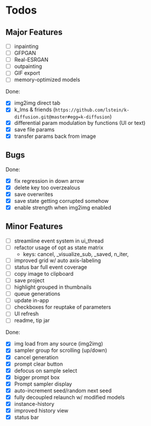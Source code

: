# Todos

## Major Features

- [ ] inpainting
- [ ] GFPGAN
- [ ] Real-ESRGAN
- [ ] outpainting
- [ ] GIF export
- [ ] memory-optimized models

Done:

- [x] img2img direct tab
- [x] k_lms & friends (`https://github.com/lstein/k-diffusion.git@master#egg=k-diffusion`)
- [x] differential param modulation by functions (UI or text)
- [x] save file params
- [x] transfer params back from image

## Bugs



Done:

- [x] fix regression in down arrow
- [x] delete key too overzealous
- [x] save overwrites
- [x] save state getting corrupted somehow
- [x] enable strength when img2img enabled
## Minor Features

- [ ] streamline event system in ui_thread
- [ ] refactor usage of opt as state matrix
  - keys: cancel, _visualize_sub, _saved, n_iter,  
- [ ] improved grid w/ auto axis-labeling
- [ ] status bar full event coverage
- [ ] copy image to clipboard
- [ ] save project
- [ ] highlight grouped in thumbnails
- [ ] queue generations
- [ ] update in-app
- [ ] checkboxes for reuptake of parameters
- [ ] UI refresh
- [ ] readme, tip jar

Done:

- [x] img load from any source (img2img)
- [x] sampler group for scrolling (up/down)
- [x] cancel generation
- [x] prompt clear button
- [x] defocus on sample select
- [x] bigger prompt box
- [x] Prompt sampler display
- [x] auto-increment seed/random next seed
- [x] fully decoupled relaunch w/ modified models
- [x] instance-history
- [x] improved history view
- [x] status bar
